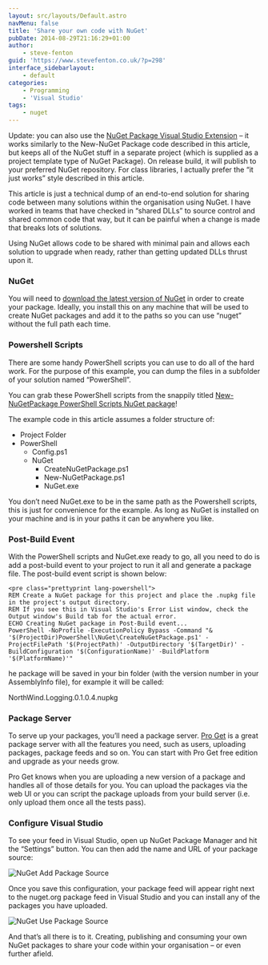 ```yaml
---
layout: src/layouts/Default.astro
navMenu: false
title: 'Share your own code with NuGet'
pubDate: 2014-08-29T21:16:29+01:00
author:
    - steve-fenton
guid: 'https://www.stevefenton.co.uk/?p=298'
interface_sidebarlayout:
    - default
categories:
    - Programming
    - 'Visual Studio'
tags:
    - nuget
---
```


Update: you can also use the [NuGet Package Visual Studio Extension](/Content/Blog/Date/201411/Blog/NuGet-Packager-Visual-Studio-Extension/) – it works similarly to the New-NuGet Package code described in this article, but keeps all of the NuGet stuff in a separate project (which is supplied as a project template type of NuGet Package). On release build, it will publish to your preferred NuGet repository. For class libraries, I actually prefer the “it just works” style described in this article.

This article is just a technical dump of an end-to-end solution for sharing code between many solutions within the organisation using NuGet. I have worked in teams that have checked in “shared DLLs” to source control and shared common code that way, but it can be painful when a change is made that breaks lots of solutions.

Using NuGet allows code to be shared with minimal pain and allows each solution to upgrade when ready, rather than getting updated DLLs thrust upon it.

### NuGet

You will need to [download the latest version of NuGet](http://nuget.codeplex.com/releases/view/58939) in order to create your package. Ideally, you install this on any machine that will be used to create NuGet packages and add it to the paths so you can use “nuget” without the full path each time.

### Powershell Scripts

There are some handy PowerShell scripts you can use to do all of the hard work. For the purpose of this example, you can dump the files in a subfolder of your solution named “PowerShell”.

You can grab these PowerShell scripts from the snappily titled [New-NuGetPackage PowerShell Scripts NuGet package](https://newnugetpackage.codeplex.com/)!

The example code in this article assumes a folder structure of:

- Project Folder
- PowerShell 
    - Config.ps1
    - NuGet 
        - CreateNuGetPackage.ps1
        - New-NuGetPackage.ps1
        - NuGet.exe

You don’t need NuGet.exe to be in the same path as the Powershell scripts, this is just for convenience for the example. As long as NuGet is installed on your machine and is in your paths it can be anywhere you like.

### Post-Build Event

With the PowerShell scripts and NuGet.exe ready to go, all you need to do is add a post-build event to your project to run it all and generate a package file. The post-build event script is shown below:

```
<pre class="prettyprint lang-powershell">
REM Create a NuGet package for this project and place the .nupkg file in the project's output directory.
REM If you see this in Visual Studio's Error List window, check the Output window's Build tab for the actual error.
ECHO Creating NuGet package in Post-Build event...
PowerShell -NoProfile -ExecutionPolicy Bypass -Command "& '$(ProjectDir)PowerShell\NuGet\CreateNuGetPackage.ps1' -ProjectFilePath '$(ProjectPath)' -OutputDirectory '$(TargetDir)' -BuildConfiguration '$(ConfigurationName)' -BuildPlatform '$(PlatformName)'"
```

he package will be saved in your bin folder (with the version number in your AssemblyInfo file), for example it will be called:

NorthWind.Logging.0.1.0.4.nupkg

### Package Server

To serve up your packages, you’ll need a package server. [Pro Get](http://inedo.com/proget/pricing) is a great package server with all the features you need, such as users, uploading packages, package feeds and so on. You can start with Pro Get free edition and upgrade as your needs grow.

Pro Get knows when you are uploading a new version of a package and handles all of those details for you. You can upload the packages via the web UI or you can script the package uploads from your build server (i.e. only upload them once all the tests pass).

### Configure Visual Studio

To see your feed in Visual Studio, open up NuGet Package Manager and hit the “Settings” button. You can then add the name and URL of your package source:

![NuGet Add Package Source](https://www.stevefenton.co.uk/wp-content/uploads/2015/07/nuget-add-package-source.png)

Once you save this configuration, your package feed will appear right next to the nuget.org package feed in Visual Studio and you can install any of the packages you have uploaded.

![NuGet Use Package Source](https://www.stevefenton.co.uk/wp-content/uploads/2015/07/nuget-use-package-source.png)

And that’s all there is to it. Creating, publishing and consuming your own NuGet packages to share your code within your organisation – or even further afield.